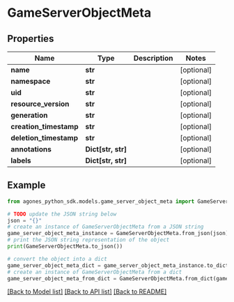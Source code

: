 # GameServerObjectMeta


## Properties

Name | Type | Description | Notes
------------ | ------------- | ------------- | -------------
**name** | **str** |  | [optional] 
**namespace** | **str** |  | [optional] 
**uid** | **str** |  | [optional] 
**resource_version** | **str** |  | [optional] 
**generation** | **str** |  | [optional] 
**creation_timestamp** | **str** |  | [optional] 
**deletion_timestamp** | **str** |  | [optional] 
**annotations** | **Dict[str, str]** |  | [optional] 
**labels** | **Dict[str, str]** |  | [optional] 

## Example

```python
from agones_python_sdk.models.game_server_object_meta import GameServerObjectMeta

# TODO update the JSON string below
json = "{}"
# create an instance of GameServerObjectMeta from a JSON string
game_server_object_meta_instance = GameServerObjectMeta.from_json(json)
# print the JSON string representation of the object
print(GameServerObjectMeta.to_json())

# convert the object into a dict
game_server_object_meta_dict = game_server_object_meta_instance.to_dict()
# create an instance of GameServerObjectMeta from a dict
game_server_object_meta_from_dict = GameServerObjectMeta.from_dict(game_server_object_meta_dict)
```
[[Back to Model list]](../README.md#documentation-for-models) [[Back to API list]](../README.md#documentation-for-api-endpoints) [[Back to README]](../README.md)


